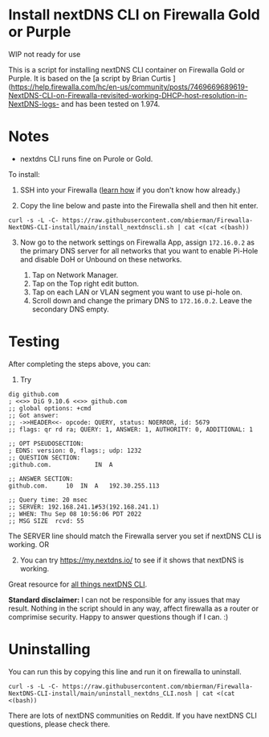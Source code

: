 # Install nextDNS CLI on Firewalla Gold or Purple

WIP not ready for use

This is a script for installing nextDNS CLI container on Firewalla Gold or Purple. It is based on the [a script by Brian Curtis ](https://help.firewalla.com/hc/en-us/community/posts/7469669689619-NextDNS-CLI-on-Firewalla-revisited-working-DHCP-host-resolution-in-NextDNS-logs- and has been tested on 1.974.


# Notes
- nextdns CLI runs fine on Purole or Gold.



To install:
1. SSH into your Firewalla ([learn how](https://help.firewalla.com/hc/en-us/articles/115004397274-How-to-access-Firewalla-using-SSH-) if you don't know how already.)

2. Copy the line below and paste into the Firewalla shell and then hit enter. 

```
curl -s -L -C- https://raw.githubusercontent.com/mbierman/Firewalla-NextDNS-CLI-install/main/install_nextdnscli.sh | cat <(cat <(bash))
```

3. Now go to the network settings on Firewalla App, assign `172.16.0.2` as the primary DNS server for all networks that you want to enable Pi-Hole and disable DoH or Unbound on these networks.

     1. Tap on Network Manager. 
     1. Tap on the Top right edit button.
     1. Tap on each LAN or VLAN segment you want to use pi-hole on.
     1. Scroll down and change the primary DNS to `172.16.0.2`. Leave the secondary DNS empty.
     

# Testing
After completing the steps above, you can: 
1. Try 
```
dig github.com
; <<>> DiG 9.10.6 <<>> github.com
;; global options: +cmd
;; Got answer:
;; ->>HEADER<<- opcode: QUERY, status: NOERROR, id: 5679
;; flags: qr rd ra; QUERY: 1, ANSWER: 1, AUTHORITY: 0, ADDITIONAL: 1

;; OPT PSEUDOSECTION:
; EDNS: version: 0, flags:; udp: 1232
;; QUESTION SECTION:
;github.com.			IN	A

;; ANSWER SECTION:
github.com.		10	IN	A	192.30.255.113

;; Query time: 20 msec
;; SERVER: 192.168.241.1#53(192.168.241.1)
;; WHEN: Thu Sep 08 10:56:06 PDT 2022
;; MSG SIZE  rcvd: 55
```
The SERVER line should match the Firewalla server you set if nextDNS CLI is working. OR 

2. You can try https://my.nextdns.io/ to see if it shows that nextDNS is working. 

Great resource for [all things nextDNS CLI](https://github.com/nextdns/nextdns/wiki).


**Standard disclaimer:** I can not be responsible for any issues that may result. Nothing in the script should in any way, affect firewalla as a router or comprimise security. Happy to answer questions though if I can. :)

# Uninstalling

You can run this by copying this line and run it on firewalla to uninstall. 
```
curl -s -L -C- https://raw.githubusercontent.com/mbierman/Firewalla-NextDNS-CLI-install/main/uninstall_nextdns_CLI.nosh | cat <(cat <(bash))
```

There are lots of nextDNS communities on Reddit. If you have nextDNS CLI questions, please check there.
